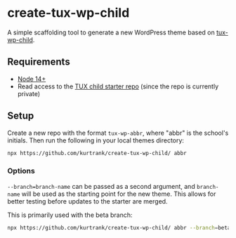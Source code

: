 # create-tux-wp-child

A simple scaffolding tool to generate a new WordPress theme based on [tux-wp-child](https://github.com/thelearninghouse/tux-wp-child).

## Requirements

- [Node 14+](https://nodejs.org/)
- Read access to the [TUX child starter repo](https://github.com/thelearninghouse/tux-wp-child) (since the repo is currently private)

## Setup

Create a new repo with the format `tux-wp-abbr`, where "abbr" is the school's initials. Then run the following in your local themes directory:

```sh
npx https://github.com/kurtrank/create-tux-wp-child/ abbr
```

### Options

`--branch=branch-name` can be passed as a second argument, and `branch-name` will be used as the starting point for the new theme. This allows for better testing before updates to the starter are merged.

This is primarily used with the beta branch:

```sh
npx https://github.com/kurtrank/create-tux-wp-child/ abbr --branch=beta
```

